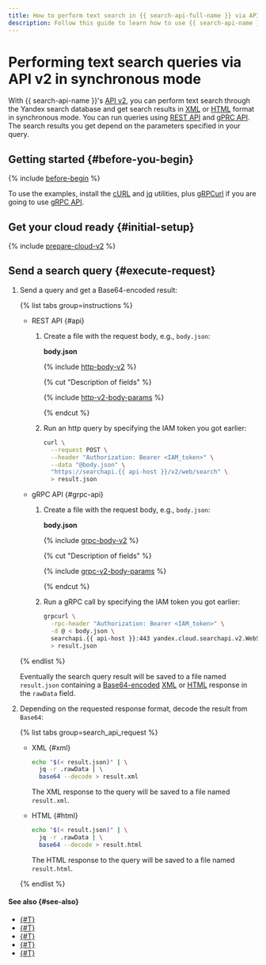 ```yaml
---
title: How to perform text search in {{ search-api-full-name }} via API v2 in synchronous mode
description: Follow this guide to learn how to use {{ search-api-name }} API v2 interface to send search queries and get search results in XML or HTML format in synchronous mode.
---
```


# Performing text search queries via API v2 in synchronous mode

With {{ search-api-name }}'s [API v2](../concepts/index.md#api-v2), you can perform text search through the Yandex search database and get search results in [XML](../concepts/response.md) or [HTML](../concepts/html-response.md) format in synchronous mode. You can run queries using [REST API](../api-ref/) and [gPRC API](../api-ref/grpc/). The search results you get depend on the parameters specified in your query.

## Getting started {#before-you-begin}

{% include [before-begin](../../_tutorials/_tutorials_includes/before-you-begin.md) %}

To use the examples, install the [cURL](https://curl.haxx.se) and [jq](https://stedolan.github.io/jq) utilities, plus [gRPCurl](https://github.com/fullstorydev/grpcurl) if you are going to use [gRPC API](../api-ref/grpc/).


## Get your cloud ready {#initial-setup}

{% include [prepare-cloud-v2](../../_includes/search-api/prepare-cloud-v2.md) %}

## Send a search query {#execute-request}

1. Send a query and get a Base64-encoded result:

    {% list tabs group=instructions %}

    - REST API {#api}

      1. Create a file with the request body, e.g., `body.json`:

          **body.json**

          {% include [http-body-v2](../../_includes/search-api/http-body-v2.md) %}

          {% cut "Description of fields" %}

          {% include [http-v2-body-params](../../_includes/search-api/http-v2-body-params.md) %}

          {% endcut %}

      1. Run an http query by specifying the IAM token you got earlier:

          ```bash
          curl \
            --request POST \
            --header "Authorization: Bearer <IAM_token>" \
            --data "@body.json" \
            "https://searchapi.{{ api-host }}/v2/web/search" \
            > result.json
          ```

    - gRPC API {#grpc-api}

      1. Create a file with the request body, e.g., `body.json`:

          **body.json**

          {% include [grpc-body-v2](../../_includes/search-api/grpc-body-v2.md) %}

          {% cut "Description of fields" %}

          {% include [grpc-v2-body-params](../../_includes/search-api/grpc-v2-body-params.md) %}

          {% endcut %}

      1. Run a gRPC call by specifying the IAM token you got earlier:

          ```bash
          grpcurl \
            -rpc-header "Authorization: Bearer <IAM_token>" \
            -d @ < body.json \
            searchapi.{{ api-host }}:443 yandex.cloud.searchapi.v2.WebSearchService/Search \
            > result.json
          ```

    {% endlist %}

    Eventually the search query result will be saved to a file named `result.json` containing a [Base64-encoded](https://en.wikipedia.org/wiki/Base64) [XML](../concepts/response.md) or [HTML](../concepts/html-response.md) response in the `rawData` field.

1. Depending on the requested response format, decode the result from `Base64`:

    {% list tabs group=search_api_request %}

    - XML {#xml}

        ```bash
        echo "$(< result.json)" | \
          jq -r .rawData | \
          base64 --decode > result.xml
        ```

        The XML response to the query will be saved to a file named `result.xml`.

    - HTML {#html}

        ```bash
        echo "$(< result.json)" | \
          jq -r .rawData | \
          base64 --decode > result.html
        ```

        The HTML response to the query will be saved to a file named `result.html`.

    {% endlist %}

#### See also {#see-also}

* [{#T}](./web-search.md)
* [{#T}](../concepts/web-search.md)
* [{#T}](../api-ref/authentication.md)
* [{#T}](../concepts/response.md)
* [{#T}](../concepts/html-response.md)